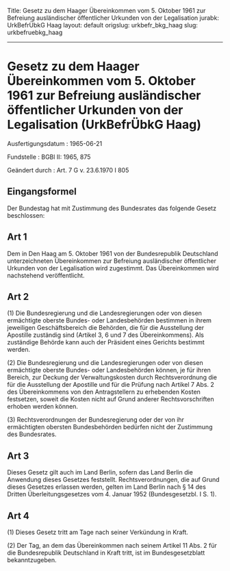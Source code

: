 Title: Gesetz zu dem Haager Übereinkommen vom 5. Oktober 1961 zur Befreiung ausländischer
  öffentlicher Urkunden von der Legalisation
jurabk: UrkBefrÜbkG Haag
layout: default
origslug: urkbefr_bkg_haag
slug: urkbefruebkg_haag

---

# Gesetz zu dem Haager Übereinkommen vom 5. Oktober 1961 zur Befreiung ausländischer öffentlicher Urkunden von der Legalisation (UrkBefrÜbkG Haag)

Ausfertigungsdatum
:   1965-06-21

Fundstelle
:   BGBl II: 1965, 875

Geändert durch
:   Art. 7 G v. 23.6.1970 I 805


## Eingangsformel

Der Bundestag hat mit Zustimmung des Bundesrates das folgende Gesetz
beschlossen:


## Art 1

Dem in Den Haag am 5. Oktober 1961 von der Bundesrepublik Deutschland
unterzeichneten Übereinkommen zur Befreiung ausländischer öffentlicher
Urkunden von der Legalisation wird zugestimmt. Das Übereinkommen wird
nachstehend veröffentlicht.


## Art 2

(1) Die Bundesregierung und die Landesregierungen oder von diesen
ermächtigte oberste Bundes- oder Landesbehörden bestimmen in ihrem
jeweiligen Geschäftsbereich die Behörden, die für die Ausstellung der
Apostille zuständig sind (Artikel 3, 6 und 7 des Übereinkommens). Als
zuständige Behörde kann auch der Präsident eines Gerichts bestimmt
werden.

(2) Die Bundesregierung und die Landesregierungen oder von diesen
ermächtigte oberste Bundes- oder Landesbehörden können, je für ihren
Bereich, zur Deckung der Verwaltungskosten durch Rechtsverordnung die
für die Ausstellung der Apostille und für die Prüfung nach Artikel 7
Abs. 2 des Übereinkommens von den Antragstellern zu erhebenden Kosten
festsetzen, soweit die Kosten nicht auf Grund anderer
Rechtsvorschriften erhoben werden können.

(3) Rechtsverordnungen der Bundesregierung oder der von ihr
ermächtigten obersten Bundesbehörden bedürfen nicht der Zustimmung des
Bundesrates.


## Art 3

Dieses Gesetz gilt auch im Land Berlin, sofern das Land Berlin die
Anwendung dieses Gesetzes feststellt. Rechtsverordnungen, die auf
Grund dieses Gesetzes erlassen werden, gelten im Land Berlin nach § 14
des Dritten Überleitungsgesetzes vom 4. Januar 1952 (Bundesgesetzbl. I
S. 1).


## Art 4

(1) Dieses Gesetz tritt am Tage nach seiner Verkündung in Kraft.

(2) Der Tag, an dem das Übereinkommen nach seinem Artikel 11 Abs. 2
für die Bundesrepublik Deutschland in Kraft tritt, ist im
Bundesgesetzblatt bekanntzugeben.

